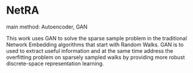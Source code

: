 # NetRA

main method: Autoencoder, GAN

This work uses GAN to solve the sparse sample problem in the traditional
Network Embedding algorithms that start with Random Walks. GAN is to used
to extract useful information and at the same time address the overfitting
problem on sparsely sampled walks by providing more robust discrete-space
representation learning.